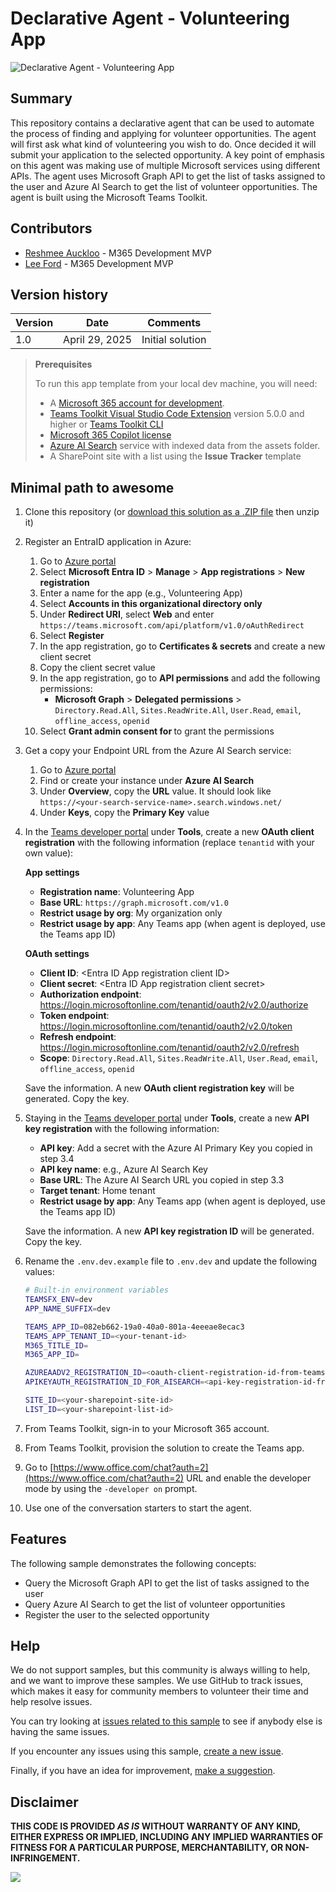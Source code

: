 # Declarative Agent - Volunteering App

![Declarative Agent - Volunteering App](./assets/example.gif)

## Summary

This repository contains a declarative agent that can be used to automate the process of finding and applying for volunteer opportunities. The agent will first ask what kind of volunteering you wish to do. Once decided it will submit your application to the selected opportunity. A key point of emphasis on this agent was making use of multiple Microsoft services using different APIs. The agent uses Microsoft Graph API to get the list of tasks assigned to the user and Azure AI Search to get the list of volunteer opportunities. The agent is built using the Microsoft Teams Toolkit.

## Contributors

* [Reshmee Auckloo](https://github.com/reshmee011) - M365 Development MVP
* [Lee Ford](https://github.com/leeford) - M365 Development MVP

## Version history

Version|Date|Comments
-------|----|--------
1.0 | April 29, 2025 | Initial solution

> **Prerequisites**
>
> To run this app template from your local dev machine, you will need:
>
> * A [Microsoft 365 account for development](https://docs.microsoft.com/microsoftteams/platform/toolkit/accounts).
> * [Teams Toolkit Visual Studio Code Extension](https://aka.ms/teams-toolkit) version 5.0.0 and higher or [Teams Toolkit CLI](https://aka.ms/teamsfx-toolkit-cli)
> * [Microsoft 365 Copilot license](https://learn.microsoft.com/microsoft-365-copilot/extensibility/prerequisites#prerequisites)
> * [Azure AI Search](https://learn.microsoft.com/azure/search/search-what-is-azure-search) service with indexed data from the assets folder.
> * A SharePoint site with a list using the **Issue Tracker** template

## Minimal path to awesome

1. Clone this repository (or [download this solution as a .ZIP file](https://github.com/reshmee011/declarativeagent/archive/refs/heads/main.zip) then unzip it)

2. Register an EntraID application in Azure:

    1. Go to [Azure portal](https://portal.azure.com/)
    2. Select **Microsoft Entra ID** > **Manage** > **App registrations** > **New registration**
    3. Enter a name for the app (e.g., Volunteering App)
    4. Select **Accounts in this organizational directory only**
    5. Under **Redirect URI**, select **Web** and enter `https://teams.microsoft.com/api/platform/v1.0/oAuthRedirect`
    6. Select **Register**
    7. In the app registration, go to **Certificates & secrets** and create a new client secret
    8. Copy the client secret value
    9. In the app registration, go to **API permissions** and add the following permissions:
        * **Microsoft Graph** > **Delegated permissions** > `Directory.Read.All`, `Sites.ReadWrite.All`, `User.Read`, `email`, `offline_access`, `openid`
    10. Select **Grant admin consent for <your organization>** to grant the permissions

3. Get a copy your Endpoint URL from the Azure AI Search service:

   1. Go to [Azure portal](https://portal.azure.com/)
   2. Find or create your instance under **Azure AI Search**
   3. Under **Overview**, copy the **URL** value. It should look like `https://<your-search-service-name>.search.windows.net/`
   4. Under **Keys**, copy the **Primary Key** value

4. In the [Teams developer portal](https://dev.teams.microsoft.com/) under **Tools**, create a new **OAuth client registration** with the following information (replace `tenantid` with your own value):

    **App settings**

    * **Registration name**: Volunteering App
    * **Base URL**: `https://graph.microsoft.com/v1.0`
    * **Restrict usage by org**: My organization only
    * **Restrict usage by app**: Any Teams app (when agent is deployed, use the Teams app ID)

    **OAuth settings**
    * **Client ID**: &lt;Entra ID App registration client ID&gt;
    * **Client secret**: &lt;Entra ID App registration client secret&gt;
    * **Authorization endpoint**: <https://login.microsoftonline.com/tenantid/oauth2/v2.0/authorize>
    * **Token endpoint**: <https://login.microsoftonline.com/tenantid/oauth2/v2.0/token>
    * **Refresh endpoint**: <https://login.microsoftonline.com/tenantid/oauth2/v2.0/refresh>
    * **Scope**: `Directory.Read.All`, `Sites.ReadWrite.All`, `User.Read`, `email`, `offline_access`, `openid`

    Save the information. A new **OAuth client registration key** will be generated. Copy the key.

5. Staying in the [Teams developer portal](https://dev.teams.microsoft.com/) under **Tools**, create a new **API key registration** with the following information:

    * **API key**: Add a secret with the Azure AI Primary Key you copied in step 3.4
    * **API key name**: e.g., Azure AI Search Key
    * **Base URL**: The Azure AI Search URL you copied in step 3.3
    * **Target tenant**: Home tenant
    * **Restrict usage by app**: Any Teams app (when agent is deployed, use the Teams app ID)

    Save the information. A new **API key registration ID** will be generated. Copy the key.

6. Rename the `.env.dev.example` file to `.env.dev` and update the following values:

    ```bash
    # Built-in environment variables
    TEAMSFX_ENV=dev
    APP_NAME_SUFFIX=dev

    TEAMS_APP_ID=082eb662-19a0-40a0-801a-4eeeae8ecac3
    TEAMS_APP_TENANT_ID=<your-tenant-id>
    M365_TITLE_ID=
    M365_APP_ID=

    AZUREAADV2_REGISTRATION_ID=<oauth-client-registration-id-from-teams-developer-portal>
    APIKEYAUTH_REGISTRATION_ID_FOR_AISEARCH=<api-key-registration-id-from-teams-developer-portal>

    SITE_ID=<your-sharepoint-site-id>
    LIST_ID=<your-sharepoint-list-id>
    ```

7. From Teams Toolkit, sign-in to your Microsoft 365 account.
8. From Teams Toolkit, provision the solution to create the Teams app.
9. Go to [https://www.office.com/chat?auth=2](https://www.office.com/chat?auth=2) URL and enable the developer mode by using the `-developer on` prompt.
10. Use one of the conversation starters to start the agent.

## Features

The following sample demonstrates the following concepts:

* Query the Microsoft Graph API to get the list of tasks assigned to the user
* Query Azure AI Search to get the list of volunteer opportunities
* Register the user to the selected opportunity

<!--
RESERVED FOR REPO MAINTAINERS

We'll add the video from the community call recording here

## Video

[![YouTube video title](./assets/video-thumbnail.jpg)](https://www.youtube.com/watch?v=XXXXX "YouTube video title")
-->

## Help

We do not support samples, but this community is always willing to help, and we want to improve these samples. We use GitHub to track issues, which makes it easy for  community members to volunteer their time and help resolve issues.

You can try looking at [issues related to this sample](https://github.com/pnp/copilot-pro-dev-samples/issues?q=label%3A%22sample%3A%20da-volunteeringapp%22) to see if anybody else is having the same issues.

If you encounter any issues using this sample, [create a new issue](https://github.com/pnp/copilot-pro-dev-samples/issues/new).

Finally, if you have an idea for improvement, [make a suggestion](https://github.com/pnp/copilot-pro-dev-samples/issues/new).

## Disclaimer

**THIS CODE IS PROVIDED *AS IS* WITHOUT WARRANTY OF ANY KIND, EITHER EXPRESS OR IMPLIED, INCLUDING ANY IMPLIED WARRANTIES OF FITNESS FOR A PARTICULAR PURPOSE, MERCHANTABILITY, OR NON-INFRINGEMENT.**

![](https://m365-visitor-stats.azurewebsites.net/SamplesGallery/da-volunteeringapp)
